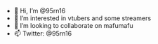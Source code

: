 - 👋 Hi, I’m @95rn16
- 👀 I’m interested in vtubers and some streamers
- 💞️ I’m looking to collaborate on mafumafu
- 📫 Twitter: @95rn16

<!---
95rn16/95rn16 is a ✨ special ✨ repository because its `README.md` (this file) appears on your GitHub profile.
You can click the Preview link to take a look at your changes.
--->
